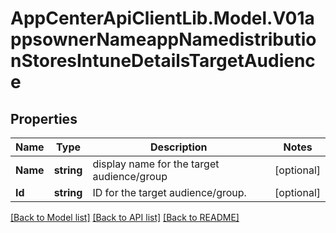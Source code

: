 # AppCenterApiClientLib.Model.V01appsownerNameappNamedistributionStoresIntuneDetailsTargetAudience
## Properties

Name | Type | Description | Notes
------------ | ------------- | ------------- | -------------
**Name** | **string** | display name for the target audience/group | [optional] 
**Id** | **string** | ID for the target audience/group. | [optional] 

[[Back to Model list]](../README.md#documentation-for-models) [[Back to API list]](../README.md#documentation-for-api-endpoints) [[Back to README]](../README.md)

